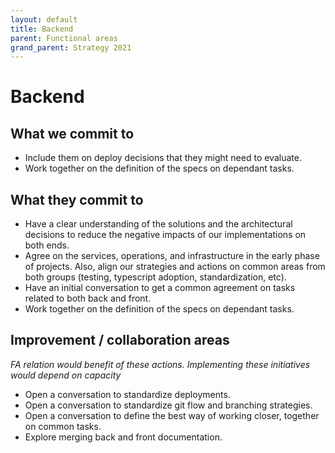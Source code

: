 ```yaml
---
layout: default
title: Backend
parent: Functional areas
grand_parent: Strategy 2021
---
```


# Backend

## What we commit to

- Include them on deploy decisions that they might need to evaluate.
- Work together on the definition of the specs on dependant tasks.


## What they commit to

- Have a clear understanding of the solutions and the architectural decisions to reduce the negative impacts of our implementations on both ends. 
- Agree on the services, operations, and infrastructure in the early phase of projects. Also, align our strategies and actions on common areas from both groups (testing, typescript adoption, standardization, etc).
- Have an initial conversation to get a common agreement on tasks related to both back and front.
- Work together on the definition of the specs on dependant tasks.


## Improvement / collaboration areas 
_FA relation would benefit of these actions. 
Implementing these initiatives would depend on capacity_

- Open a conversation to standardize deployments.
- Open a conversation to standardize git flow and branching strategies.
- Open a conversation to define the best way of working closer, together on common tasks.
- Explore merging back and front documentation.

